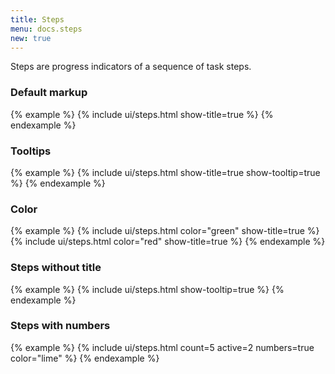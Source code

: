 ```yaml
---
title: Steps
menu: docs.steps
new: true
---
```


Steps are progress indicators of a sequence of task steps.

### Default markup

{% example %}
{% include ui/steps.html show-title=true %}
{% endexample %}

### Tooltips

{% example %}
{% include ui/steps.html show-title=true show-tooltip=true %}
{% endexample %}

### Color

{% example %}
{% include ui/steps.html color="green" show-title=true %}
{% include ui/steps.html color="red" show-title=true %}
{% endexample %}

### Steps without title

{% example %}
{% include ui/steps.html show-tooltip=true %}
{% endexample %}

### Steps with numbers

{% example %}
{% include ui/steps.html count=5 active=2 numbers=true color="lime" %}
{% endexample %}
